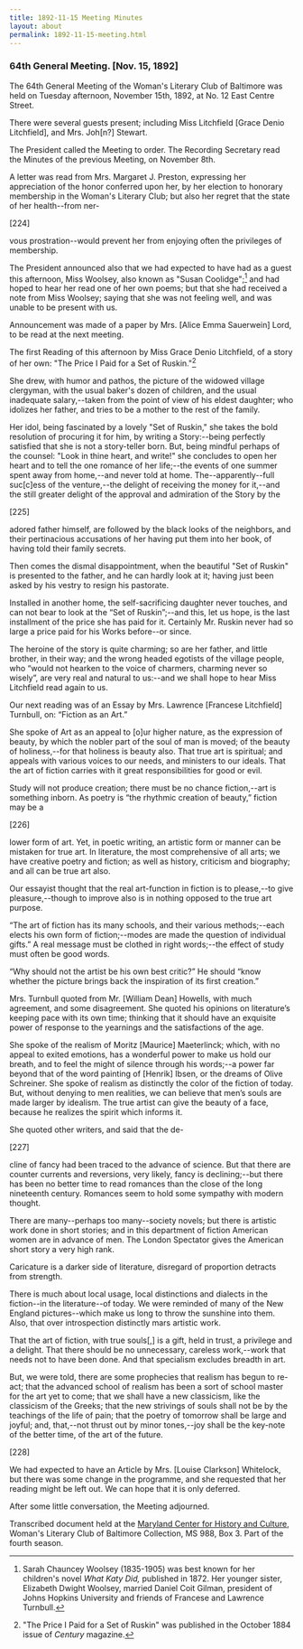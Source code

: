 ```yaml
---
title: 1892-11-15 Meeting Minutes
layout: about
permalink: 1892-11-15-meeting.html
---
```

### 64th General Meeting. [Nov. 15, 1892]

The 64th General Meeting of the Woman's Literary Club of Baltimore was held on Tuesday afternoon, November 15th, 1892, at No. 12 East Centre Street.

There were several guests present; including Miss Litchfield [Grace Denio Litchfield], and Mrs. Joh[n?] Stewart.

The President called the Meeting to order. The Recording Secretary read the Minutes of the previous Meeting, on November 8th.

A letter was read from Mrs. Margaret J. Preston, expressing her appreciation of the honor conferred upon her, by her election to honorary membership in the Woman's Literary Club; but also her regret that the state of her health--from ner-

[224]

vous prostration--would prevent her from enjoying often the privileges of membership.

The President announced also that we had expected to have had as a guest this afternoon, Miss Woolsey, also known as "Susan Coolidge";[^Woolsey] and had hoped to hear her read one of her own poems; but that she had received a note from Miss Woolsey; saying that she was not feeling well, and was unable to be present with us.
[^Woolsey]: Sarah Chauncey Woolsey (1835-1905) was best known for her children's novel _What Katy Did,_ published in 1872. Her younger sister, Elizabeth Dwight Woolsey, married Daniel Coit Gilman, president of Johns Hopkins University and friends of Francese and Lawrence Turnbull.

Announcement was made of a paper by Mrs. [Alice Emma Sauerwein] Lord, to be read at the next meeting.

The first Reading of this afternoon by Miss Grace Denio Litchfield, of a story of her own: "The Price I Paid for a Set of Ruskin."[^Ruskin]
[^Ruskin]: "The Price I Paid for a Set of Ruskin" was published in the October 1884 issue of _Century_ magazine.

She drew, with humor and pathos, the picture of the widowed village clergyman, with the usual baker's dozen of children, and the usual inadequate salary,--taken from the point of view of his eldest daughter; who idolizes her father, and tries to be a mother to the rest of the family.

Her idol, being fascinated by a lovely "Set of Ruskin," she takes the bold resolution of procuring it for him, by writing a Story:--being perfectly satisfied that she is not a story-teller born. But, being mindful perhaps of the counsel: "Look in thine heart, and write!" she concludes to open her heart and to tell the one romance of her life;--the events of one summer spent away from home,--and never told at home. The--apparently--full suc[c]ess of the venture,--the delight of receiving the money for it,--and the still greater delight of the approval and admiration of the Story by the

[225]

adored father himself, are followed by the black looks of the neighbors, and their pertinacious accusations of her having put them into her book, of having told their family secrets.

Then comes the dismal disappointment, when the beautiful "Set of Ruskin" is presented to the father, and he can hardly look at it; having just been asked by his vestry to resign his pastorate.

Installed in another home, the self-sacrificing daughter never touches, and can not bear to look at the “Set of Ruskin”;--and this, let us hope, is the last installment of the price she has paid for it. Certainly Mr. Ruskin never had so large a price paid for his Works before--or since.

The heroine of the story is quite charming; so are her father, and little brother, in their way; and the wrong headed egotists of the village people, who “would not hearken to the voice of charmers, charming never so wisely”, are very real and natural to us:--and we shall hope to hear Miss Litchfield read again to us.

Our next reading was of an Essay by Mrs. Lawrence [Francese Litchfield] Turnbull, on: “Fiction as an Art.”

She spoke of Art as an appeal to [o]ur higher nature, as the expression of beauty, by which the nobler part of the soul of man is moved; of the beauty of holiness,--for that holiness is beauty also. That true art is spiritual; and appeals with various voices to our needs, and ministers to our ideals. That the art of fiction carries with it great responsibilities for good or evil.

Study will not produce creation; there must be no chance fiction,--art is something inborn. As poetry is “the rhythmic creation of beauty,” fiction may be a

[226]

lower form of art. Yet, in poetic writing, an artistic form or manner can be mistaken for true art. In literature, the most comprehensive of all arts; we have creative poetry and fiction; as well as history, criticism and biography; and all can be true art also.

Our essayist thought that the real art-function in fiction is to please,--to give pleasure,--though to improve also is in nothing opposed to the true art purpose.

“The art of fiction has its many schools, and their various methods;--each elects his own form of fiction;--modes are made the question of individual gifts.” A real message must be clothed in right words;--the effect of study must often be good words.

“Why should not the artist be his own best critic?” He should “know whether the picture brings back the inspiration of its first creation.”

Mrs. Turnbull quoted from Mr. [William Dean] Howells, with much agreement, and some disagreement. She quoted his opinions on literature’s keeping pace with its own time; thinking that it should have an exquisite power of response to the yearnings and the satisfactions of the age.

She spoke of the realism of Moritz [Maurice] Maeterlinck; which, with no appeal to exited emotions, has a wonderful power to make us hold our breath, and to feel the might of silence through his words;--a power far beyond that of the word painting of [Henrik] Ibsen, or the dreams of Olive Schreiner. She spoke of realism as distinctly the color of the fiction of today. But, without denying to men realities, we can believe that men’s souls are made larger by idealism. The true artist can give the beauty of a face, because he realizes the spirit which informs it.

She quoted other writers, and said that the de-

[227]

cline of fancy had been traced to the advance of science. But that there are counter currents and reversions, very likely, fancy is declining;--but there has been no better time to read romances than the close of the long nineteenth century. Romances seem to hold some sympathy with modern thought.

There are many--perhaps too many--society novels; but there is artistic work done in short stories; and in this department of fiction American women are in advance of men. The London Spectator gives the American short story a very high rank.

Caricature is a darker side of literature, disregard of proportion detracts from strength.

There is much about local usage, local distinctions and dialects in the fiction--in the literature--of today. We were reminded of many of the New England pictures--which make us long to throw the sunshine into them. Also, that over introspection distinctly mars artistic work.

That the art of fiction, with true souls[,] is a gift, held in trust, a privilege and a delight. That there should be no unnecessary, careless work,--work that needs not to have been done. And that specialism excludes breadth in art.

But, we were told, there are some prophecies that realism has begun to re-act; that the advanced school of realism has been a sort of school master for the art yet to come; that we shall have a new classicism, like the classicism of the Greeks; that the new strivings of souls shall not be by the teachings of the life of pain; that the poetry of tomorrow shall be large and joyful; and, that,--not thrust out by minor tones,--joy shall be the key-note of the better time, of the art of the future.

[228]

We had expected to have an Article by Mrs. [Louise Clarkson] Whitelock, but there was some change in the programme, and she requested that her reading might be left out. We can hope that it is only deferred.

After some little conversation, the Meeting adjourned.

Transcribed document held at the [Maryland Center for History and Culture](http://mdhs.org/), Woman's Literary Club of Baltimore Collection, MS 988, Box 3. Part of the fourth season.